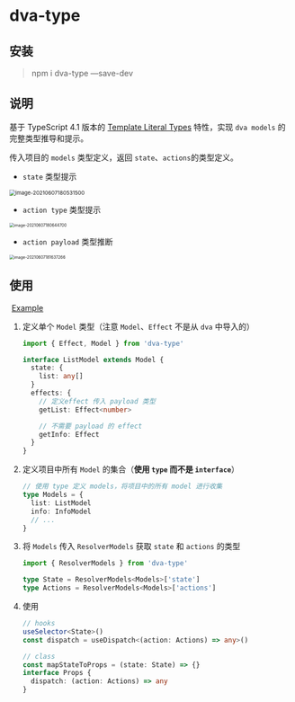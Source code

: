 # dva-type

## 安装

> npm i dva-type —save-dev

## 说明

基于 TypeScript 4.1 版本的 [Template Literal Types](https://www.typescriptlang.org/docs/handbook/release-notes/typescript-4-1.html) 特性，实现 `dva models` 的完整类型推导和提示。

传入项目的 `models` 类型定义，返回 `state`、`actions`的类型定义。

- `state` 类型提示

<img src="https://gitee.com/lei451927/picture/raw/master/images/image-20210607180531500.png" alt="image-20210607180531500" style="zoom: 67%;" />

- `action type` 类型提示

<img src="https://gitee.com/lei451927/picture/raw/master/images/image-20210607180644700.png" alt="image-20210607180644700" style="zoom: 50%;" />

- `action payload` 类型推断

<img src="https://gitee.com/lei451927/picture/raw/master/images/image-20210607181637266.png" alt="image-20210607181637266" style="zoom: 50%;" />

## 使用

​ [Example](https://github.com/lei4519/dva-type/blob/main/examples/index.ts)

1. 定义单个 `Model` 类型（注意 `Model`、`Effect` 不是从 `dva` 中导入的）

   ```ts
   import { Effect, Model } from 'dva-type'

   interface ListModel extends Model {
     state: {
       list: any[]
     }
     effects: {
       // 定义effect 传入 payload 类型
       getList: Effect<number>

       // 不需要 payload 的 effect
       getInfo: Effect
     }
   }
   ```

2. 定义项目中所有 `Model` 的集合（**使用 `type` 而不是 `interface`**）

   ```ts
   // 使用 type 定义 models，将项目中的所有 model 进行收集
   type Models = {
     list: ListModel
     info: InfoModel
     // ...
   }
   ```

3. 将 `Models` 传入 `ResolverModels` 获取 `state` 和 `actions` 的类型

   ```ts
   import { ResolverModels } from 'dva-type'

   type State = ResolverModels<Models>['state']
   type Actions = ResolverModels<Models>['actions']
   ```

4. 使用

   ```ts
   // hooks
   useSelector<State>()
   const dispatch = useDispatch<(action: Actions) => any>()

   // class
   const mapStateToProps = (state: State) => {}
   interface Props {
     dispatch: (action: Actions) => any
   }
   ```
